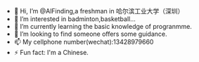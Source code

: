 - 👋 Hi, I’m @AlFinding,a freshman in 哈尔滨工业大学（深圳）
- 👀 I’m interested in badminton,basketball...
- 🌱 I’m currently learning the basic knowledge of progranmme.
- 💞️ I’m looking to find someone offers some guidance.
- 📫 My cellphone number(wechat):13428979660
- ⚡ Fun fact: I'm a Chinese.

